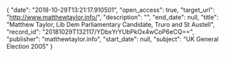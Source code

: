 {
  "date": "2018-10-29T13:21:17.910501", 
  "open_access": true, 
  "target_url": "http://www.matthewtaylor.info/", 
  "description": "", 
  "end_date": null, 
  "title": "Matthew Taylor, Lib Dem Parliamentary Candidate, Truro and St Austell", 
  "record_id": "20181029T132117/YDbxYrYUbPkOx4wCoP6eCQ==", 
  "publisher": "matthewtaylor.info", 
  "start_date": null, 
  "subject": "UK General Election 2005"
}

